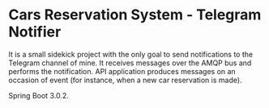 # Cars Reservation System - Telegram Notifier

It is a small sidekick project with the only goal to send notifications to the Telegram channel of mine. It receives messages over the AMQP bus and performs the notification. API application produces messages on an occasion of event (for instance, when a new car reservation is made).

Spring Boot 3.0.2.
